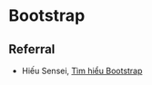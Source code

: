 # Bootstrap

## Referral

- Hiếu Sensei, [Tìm hiểu Bootstrap](https://hieusensei.com/tim-hieu-bootstrap)
